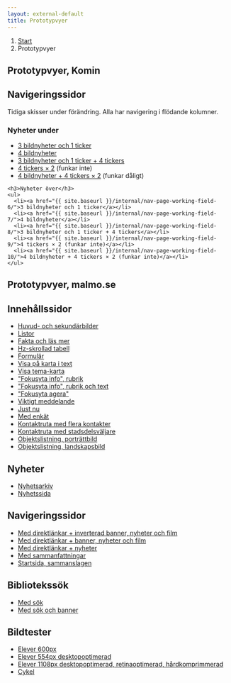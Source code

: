 ```yaml
---
layout: external-default
title: Prototypvyer
---
```


<nav class="breadcrumbs">
  <ol>
    <li><a href="{{ site.baseurl }}/">Start</a></li>
    <li>Prototypvyer</li>
  </ol>
</nav>

<section class="body-copy toc">
  <h1>Prototypvyer, Komin</h1>
  <h2>Navigeringssidor</h2>
  <p>Tidiga skisser under förändring. Alla har navigering i flödande kolumner.</p>
  <nav>
    <h3>Nyheter under</h3>
    <ul>
      <li><a href="{{ site.baseurl }}/internal/nav-page-working-field-1/">3 bildnyheter och 1 ticker</a></li>
      <li><a href="{{ site.baseurl }}/internal/nav-page-working-field-2/">4 bildnyheter</a></li>
      <li><a href="{{ site.baseurl }}/internal/nav-page-working-field-3/">3 bildnyheter och 1 ticker + 4 tickers</a></li>
      <li><a href="{{ site.baseurl }}/internal/nav-page-working-field-4/">4 tickers × 2</a> (funkar inte)</li>
      <li><a href="{{ site.baseurl }}/internal/nav-page-working-field-5/">4 bildnyheter + 4 tickers × 2</a> (funkar dåligt)</li>
    </ul>

    <h3>Nyheter över</h3>
    <ul>
      <li><a href="{{ site.baseurl }}/internal/nav-page-working-field-6/">3 bildnyheter och 1 ticker</a></li>
      <li><a href="{{ site.baseurl }}/internal/nav-page-working-field-7/">4 bildnyheter</a></li>
      <li><a href="{{ site.baseurl }}/internal/nav-page-working-field-8/">3 bildnyheter och 1 ticker + 4 tickers</a></li>
      <li><a href="{{ site.baseurl }}/internal/nav-page-working-field-9/">4 tickers × 2 (funkar inte)</a></li>
      <li><a href="{{ site.baseurl }}/internal/nav-page-working-field-10/">4 bildnyheter + 4 tickers × 2 (funkar inte)</a></li>
    </ul>

<!--     <h3>Övrigt</h3>
    <ul>
      <li><a href="{{ site.baseurl }}/internal/nav-page-department/">Worst case scenario nav</a></li>
    </ul>
 -->  </nav>
  <h1>Prototypvyer, malmo.se</h1>
  <h2>Innehållssidor</h2>
  <nav>
    <ul>
      <li><a href="{{ site.baseurl }}/external/body-copy-2/">Huvud- och sekundärbilder</a></li>
      <li><a href="{{ site.baseurl }}/external/body-copy-1/">Listor</a></li>
      <li><a href="{{ site.baseurl }}/external/body-copy-9/">Fakta och läs mer</a></li>
      <li><a href="{{ site.baseurl }}/external/body-copy-3/">Hz-skrollad tabell</a></li>
      <li><a href="{{ site.baseurl }}/external/body-copy-4/">Formulär</a></li>
      <li><a href="{{ site.baseurl }}/external/body-copy-8/">Visa på karta i text</a></li>
      <li><a href="{{ site.baseurl }}/external/body-copy-17/">Visa tema-karta</a></li>
      <li><a href="{{ site.baseurl }}/external/body-copy-12/">"Fokusyta info", rubrik</a></li>
      <li><a href="{{ site.baseurl }}/external/body-copy-13/">"Fokusyta info", rubrik och text</a></li>
      <li><a href="{{ site.baseurl }}/external/body-copy-11/">"Fokusyta agera"</a></li>
      <li><a href="{{ site.baseurl }}/external/body-copy-15/">Viktigt meddelande</a></li>
      <li><a href="{{ site.baseurl }}/external/body-copy-16/">Just nu</a></li>
      <li><a href="{{ site.baseurl }}/external/survey/">Med enkät</a></li>
      <li><a href="{{ site.baseurl }}/external/body-copy-18/">Kontaktruta med flera kontakter</a></li>
      <li><a href="{{ site.baseurl }}/external/body-copy-19/">Kontaktruta med stadsdelsväljare</a></li>
      <li><a href="{{ site.baseurl }}/external/body-copy-20/">Objektslistning, porträttbild</a></li>
      <li><a href="{{ site.baseurl }}/external/body-copy-21/">Objektslistning, landskapsbild</a></li>
    </ul>
  </nav>
  <h2>Nyheter</h2>
  <nav>
    <ul>
      <li><a href="{{ site.baseurl }}/external/news/">Nyhetsarkiv</a></li>
      <li><a href="{{ site.baseurl }}/external/news-page/">Nyhetssida</a></li>
    </ul>
  </nav>
  <h2>Navigeringssidor</h2>
  <nav>
    <ul>
      <li><a href="{{ site.baseurl }}/external/nav-page-4/">Med direktlänkar + inverterad banner, nyheter och film</a></li>
      <li><a href="{{ site.baseurl }}/external/nav-page-2/">Med direktlänkar + banner, nyheter och film</a></li>
      <li><a href="{{ site.baseurl }}/external/nav-page-1/">Med direktlänkar + nyheter</a></li>
      <li><a href="{{ site.baseurl }}/external/nav-page-3/">Med sammanfattningar</a></li>
      <li><a href="{{ site.baseurl }}/external/start-page-2/">Startsida, sammanslagen</a></li>
    </ul>
  </nav>
  <h2>Bibliotekssök</h2>
  <nav>
    <ul>
      <li><a href="{{ site.baseurl }}/external/nav-page-library-1/">Med sök</a></li>
      <li><a href="{{ site.baseurl }}/external/nav-page-library-2/">Med sök och banner</a></li>
    </ul>
  </nav>
  <h2>Bildtester</h2>
  <nav>
    <ul>
      <li><a href="{{ site.baseurl }}/external/images-1/">Elever 600px</a></li>
      <li><a href="{{ site.baseurl }}/external/images-2/">Elever 554px desktopoptimerad</a></li>
      <li><a href="{{ site.baseurl }}/external/images-3/">Elever 1108px desktopoptimerad, retinaoptimerad, hårdkomprimmerad</a></li>
      <li><a href="{{ site.baseurl }}/external/images-4/">Cykel</a></li>
    </ul>
  </nav>
</section>
